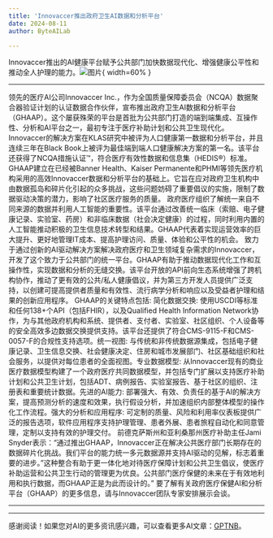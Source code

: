 ```yaml
---
title: 'Innovaccer推出政府卫生AI数据和分析平台'
date: 2024-08-11
author: ByteAILab

---
```


Innovaccer推出的AI健康平台赋予公共部门加快数据现代化、增强健康公平性和推动全人护理的能力。![图片](https://ai-techpark.com/wp-content/uploads/2024/08/Innovaccer-960x540.jpg){ width=60% }

---

领先的医疗AI公司Innovaccer Inc.，作为全国质量保障委员会（NCQA）数据聚合器验证计划的认证数据合作伙伴，宣布推出政府卫生AI数据和分析平台（GHAAP）。这个屡获殊荣的平台是首批为公共部门打造的端到端集成、互操作性、分析和AI平台之一，最初专注于医疗补助计划和公共卫生现代化。Innovaccer的解决方案在KLAS研究中被评为人口健康第一数据和分析平台，并且连续三年在Black Book上被评为最佳端到端人口健康解决方案的第一名。该平台还获得了NCQA措施认证™，符合医疗有效性数据和信息集（HEDIS®）标准。
GHAAP建立在已经被Banner Health、Kaiser Permanente和PHMI等领先医疗机构采用的高效Innovaccer数据和分析平台的基础上。它旨在应对政府卫生机构中由数据孤岛和碎片化引起的众多挑战，这些问题妨碍了重要倡议的实施，限制了数据驱动决策的潜力，影响了社区医疗服务的质量。
政府医疗组织了解统一来自不同来源的数据并利用人工智能的重要性。该平台通过改善统一临床（索赔、电子健康记录、实验室、药房）和非临床数据（社会决定健康）的过程，同时利用内置的人工智能推动积极的卫生信息技术转型和结果。GHAAP代表着实现运营效率的巨大提升、更好地管理IT成本、提高护理访问、质量、体验和公平性的机会。
致力于通过创新的AI驱动解决方案解决政府医疗和卫生领域复杂需求的Innovaccer，开发了这个致力于公共部门的统一平台。GHAAP有助于推动数据现代化工作和互操作性，实现数据和分析的无缝交换。该平台开放的API前向生态系统增强了跨机构协作，推动了更有效的公共/私人健康倡议，并为第三方开发人员提供广泛支持，以创建可提高提供者质量和有效性、流行病学分析和响应以及受益者护理和结果的创新应用程序。
GHAAP的关键特点包括:
简化数据交换: 使用USCDI等标准和任何138+个API（包括FHIR），以及Qualified Health Information Network协作，为与其他政府机构和系统、提供者、支付者、实验室、社区组织、个人设备等的安全高效多边数据交换提供支持。该平台还提供了符合CMS-9115-F和CMS-0057-F的合规性支持选项。统一视图: 与传统和非传统数据源集成，包括电子健康记录、卫生信息交换、社会健康决定、住房和城市发展部门、社区基础组织和社会服务，以提供对每位患者的全面视图。专业数据模型: 从Innovaccer现有的商业医疗数据模型构建了一个政府医疗共同数据模型，并包括专门扩展以支持医疗补助计划和公共卫生计划，包括ADT、病例报告、实验室报告、基于社区的组织、注册表和重要统计数据。先进的AI能力: 部署强大、有效、负责任的基于AI的解决方案，提高预测分析的速度和效果，执行假设分析，并加速组织内部整体模型的操作化工作流程。强大的分析和应用程序: 可定制的质量、风险和利用率仪表板提供广泛的报告选项，软件应用程序支持护理管理、患者外展、患者旅程自动化和同意管理，定制以支持有效的护理交付。
前德克萨斯州和亚利桑那州医疗补助主任Jami Snyder表示：“通过推出GHAAP，Innovaccer正在解决公共医疗部门长期存在的数据碎片化挑战。我们平台的能力统一多元数据源并支持AI驱动的见解，标志着重要的进步。”这种整合有助于更一体化地对待医疗保障计划和公共卫生倡议，使医疗补助运营和公共卫生行动的管理更为优良。公共部门医疗保健的未来在于有效地利用和执行数据，而GHAAP正是为此而设计的。”
要了解有关政府医疗保健AI和分析平台（GHAAP）的更多信息，请与Innovaccer团队专家安排展示会谈。

---
---
感谢阅读！如果您对AI的更多资讯感兴趣，可以查看更多AI文章：[GPTNB](https://gptnb.com)。